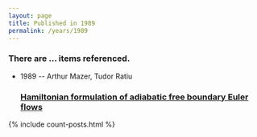 ```yaml
---
layout: page
title: Published in 1989
permalink: /years/1989
---
```


<h3 id="number-posts">There are ... items referenced.</h3>
<ul class="post-list">

  <li>
    <span class="post-meta">1989 -- Arthur Mazer, Tudor Ratiu</span>
    <h3><a class="post-link" href="{{ site.baseurl }}/hamiltonian-formulation-of-adiabatic-free-boundary-euler-flows">Hamiltonian formulation of adiabatic free boundary Euler flows</a></h3>
  </li>
</ul>
{% include count-posts.html %}
